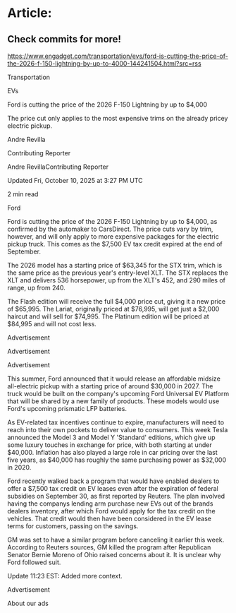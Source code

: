 # Article:

## Check commits for more!
https://www.engadget.com/transportation/evs/ford-is-cutting-the-price-of-the-2026-f-150-lightning-by-up-to-4000-144241504.html?src=rss

Transportation

EVs

Ford is cutting the price of the 2026 F-150 Lightning by up to $4,000

The price cut only applies to the most expensive trims on the already pricey electric pickup.

Andre Revilla

Contributing Reporter

Andre RevillaContributing Reporter

Updated Fri, October 10, 2025 at 3:27 PM UTC

2 min read

Ford

Ford is cutting the price of the 2026 F-150 Lightning by up to $4,000, as confirmed by the automaker to CarsDirect. The price cuts vary by trim, however, and will only apply to more expensive packages for the electric pickup truck. This comes as the $7,500 EV tax credit expired at the end of September.

The 2026 model has a starting price of $63,345 for the STX trim, which is the same price as the previous year's entry-level XLT. The STX replaces the XLT and delivers 536 horsepower, up from the XLT's 452, and 290 miles of range, up from 240.

The Flash edition will receive the full $4,000 price cut, giving it a new price of $65,995. The Lariat, originally priced at $76,995, will get just a $2,000 haircut and will sell for $74,995. The Platinum edition will be priced at $84,995 and will not cost less.

Advertisement

Advertisement

Advertisement

This summer, Ford announced that it would release an affordable midsize all-electric pickup with a starting price of around $30,000 in 2027. The truck would be built on the company's upcoming Ford Universal EV Platform that will be shared by a new family of products. These models would use Ford's upcoming prismatic LFP batteries.

As EV-related tax incentives continue to expire, manufacturers will need to reach into their own pockets to deliver value to consumers. This week Tesla announced the Model 3 and Model Y 'Standard' editions, which give up some luxury touches in exchange for price, with both starting at under $40,000. Inflation has also played a large role in car pricing over the last five years, as $40,000 has roughly the same purchasing power as $32,000 in 2020.

Ford recently walked back a program that would have enabled dealers to offer a $7,500 tax credit on EV leases even after the expiration of federal subsidies on September 30, as first reported by Reuters. The plan involved having the companys lending arm purchase new EVs out of the brands dealers inventory, after which Ford would apply for the tax credit on the vehicles. That credit would then have been considered in the EV lease terms for customers, passing on the savings.

GM was set to have a similar program before canceling it earlier this week. According to Reuters sources, GM killed the program after Republican Senator Bernie Moreno of Ohio raised concerns about it. It is unclear why Ford followed suit.

Update 11:23 EST: Added more context.

Advertisement

About our ads